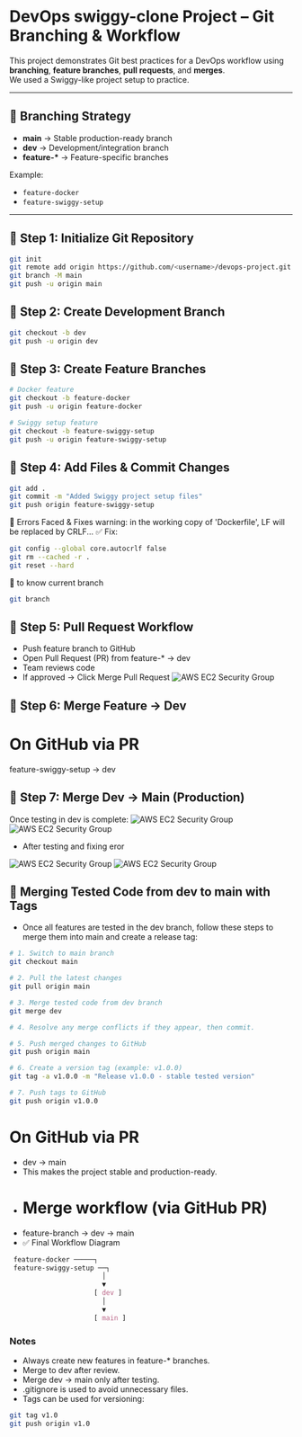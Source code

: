 # DevOps swiggy-clone Project – Git Branching & Workflow

This project demonstrates Git best practices for a DevOps workflow using **branching**, **feature branches**, **pull requests**, and **merges**.  
We used a Swiggy-like project setup to practice.

---

## 🔹 Branching Strategy

- **main** → Stable production-ready branch  
- **dev** → Development/integration branch  
- **feature-\*** → Feature-specific branches  

Example:
- `feature-docker`
- `feature-swiggy-setup`

---

## 🔹 Step 1: Initialize Git Repository

```bash
git init
git remote add origin https://github.com/<username>/devops-project.git
git branch -M main
git push -u origin main
```

## 🔹 Step 2: Create Development Branch
```bash
git checkout -b dev
git push -u origin dev
```
## 🔹 Step 3: Create Feature Branches
```bash
# Docker feature
git checkout -b feature-docker
git push -u origin feature-docker

# Swiggy setup feature
git checkout -b feature-swiggy-setup
git push -u origin feature-swiggy-setup
```
## 🔹 Step 4: Add Files & Commit Changes
```bash
git add .
git commit -m "Added Swiggy project setup files"
git push origin feature-swiggy-setup
```
🔹 Errors Faced & Fixes
warning: in the working copy of 'Dockerfile', LF will be replaced by CRLF...
✅ Fix:
```bash
git config --global core.autocrlf false
git rm --cached -r .
git reset --hard
```
🔹 to know current branch
```bash
git branch
```
## 🔹 Step 5: Pull Request Workflow

- Push feature branch to GitHub
- Open Pull Request (PR) from feature-* → dev
- Team reviews code
- If approved → Click Merge Pull Request
![AWS EC2 Security Group](images/pr.png)


## 🔹 Step 6: Merge Feature → Dev

# On GitHub via PR
feature-swiggy-setup → dev


## 🔹 Step 7: Merge Dev → Main (Production)
Once testing in dev is complete:
![AWS EC2 Security Group](images/ci-cd-fail-2.png)
![AWS EC2 Security Group](images/ci-cd-fail-3.png)

- After testing and fixing eror

![AWS EC2 Security Group](images/ci-cd-pass.png)
![AWS EC2 Security Group](images/ci-cd-pass-2.png)


## 🚀 Merging Tested Code from dev to main with Tags
- Once all features are tested in the dev branch, follow these steps to merge them into main and create a release tag:
```bash
# 1. Switch to main branch
git checkout main

# 2. Pull the latest changes
git pull origin main

# 3. Merge tested code from dev branch
git merge dev

# 4. Resolve any merge conflicts if they appear, then commit.

# 5. Push merged changes to GitHub
git push origin main

# 6. Create a version tag (example: v1.0.0)
git tag -a v1.0.0 -m "Release v1.0.0 - stable tested version"

# 7. Push tags to GitHub
git push origin v1.0.0
```

# On GitHub via PR
- dev → main
- This makes the project stable and production-ready.
- # Merge workflow (via GitHub PR)
- feature-branch → dev → main
- ✅ Final Workflow Diagram
```css
 feature-docker ─────┐
 feature-swiggy-setup ──┐
                       │
                       ▼
                     [ dev ]
                       │
                       ▼
                     [ main ]
```
                     

### Notes
- Always create new features in feature-* branches.
- Merge to dev after review.
- Merge dev → main only after testing.
- .gitignore is used to avoid unnecessary files.
- Tags can be used for versioning:
```bash
git tag v1.0
git push origin v1.0
```







